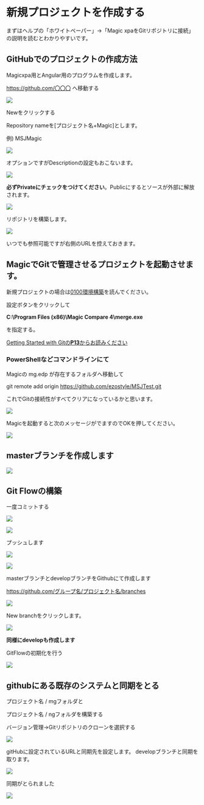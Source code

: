 # 新規プロジェクトを作成する

まずはヘルプの「ホワイトペーパー」→「Magic xpaをGitリポジトリに接続」の説明を読むとわかりやすいです。

## GitHubでのプロジェクトの作成方法

Magicxpa用とAngular用のプログラムを作成します。

https://github.com/〇〇〇 へ移動する

![](imgs/2023-06-12-19-38-03.png)

Newをクリックする

Repository nameを[プロジェクト名+Magic]とします。

例) MSJMagic

![](imgs/2023-06-12-19-42-20.png)

オプションですがDescriptionの設定もおこないます。

![](imgs/2023-06-12-19-44-04.png)

**必ずPrivateにチェックをつけてください**。Publicにするとソースが外部に解放されます。

![](imgs/2023-06-12-19-56-30.png)

リポジトリを構築します。


![](imgs/2023-06-12-19-57-13.png)

いつでも参照可能ですが右側のURLを控えておきます。

## MagicでGitで管理させるプロジェクトを起動させます。

新規プロジェクトの場合は[0100環境構築]('0100環境構築.md')を読んでください。

設定ボタンをクリックして

**C:\Program Files (x86)\Magic Compare 4\merge.exe**

を指定する。


[Getting Started with Gitの**P13**からお読みください]('https://devnet.magicsoftware.co.jp/images/skillup/magic/download/xpa4/Getting_Started_with_Magic_Git.pdf')

### PowerShellなどコマンドラインにて

Magicの mg.edp が存在するフォルダへ移動して

git remote add origin https://github.com/ezostyle/MSJTest.git

これでGitの接続性がすべてクリアになっているかと思います。

![](imgs/2023-06-12-22-41-19.png)

Magicを起動すると次のメッセージがでますのでOKを押してください。

![](imgs/2023-06-13-06-30-07.png)


## masterブランチを作成します

![](imgs/2023-06-13-06-32-52.png)


## Git Flowの構築

一度コミットする

![](imgs/2023-06-13-01-31-30.png)

![](imgs/2023-06-13-01-32-06.png)


プッシュします

![](imgs/2023-06-13-06-04-40.png)

![](imgs/2023-06-13-06-05-25.png)

masterブランチとdevelopブランチをGithubにて作成します

https://github.com/グループ名/プロジェクト名/branches

![](imgs/2023-06-13-06-37-03.png)

New branchをクリックします。

![](imgs/2023-06-13-06-37-44.png)

**同様にdevelopも作成します**

GitFlowの初期化を行う

![](imgs/2023-06-13-01-29-18.png)

## githubにある既存のシステムと同期をとる

プロジェクト名 / mgフォルダと

プロジェクト名 / ngフォルダを構築する

バージョン管理→Gitリポジトリのクローンを選択する

![](imgs/2023-06-13-08-48-45.png)

gitHubに設定されているURLと同期先を設定します。
developブランチと同期を取ります。

![](imgs/2023-06-13-08-54-44.png)

同期がとられました

![](imgs/2023-06-13-08-55-55.png)